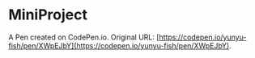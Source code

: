 # MiniProject

A Pen created on CodePen.io. Original URL: [https://codepen.io/yunyu-fish/pen/XWpEJbY](https://codepen.io/yunyu-fish/pen/XWpEJbY).


